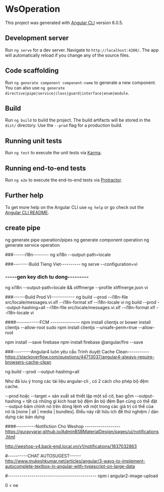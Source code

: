 # WsOperation

This project was generated with [Angular CLI](https://github.com/angular/angular-cli) version 6.0.5.

## Development server

Run `ng serve` for a dev server. Navigate to `http://localhost:4200/`. The app will automatically reload if you change any of the source files.

## Code scaffolding

Run `ng generate component component-name` to generate a new component. You can also use `ng generate directive|pipe|service|class|guard|interface|enum|module`.

## Build

Run `ng build` to build the project. The build artifacts will be stored in the `dist/` directory. Use the `--prod` flag for a production build.

## Running unit tests

Run `ng test` to execute the unit tests via [Karma](https://karma-runner.github.io).

## Running end-to-end tests

Run `ng e2e` to execute the end-to-end tests via [Protractor](http://www.protractortest.org/).

## Further help

To get more help on the Angular CLI use `ng help` or go check out the [Angular CLI README](https://github.com/angular/angular-cli/blob/master/README.md).

## create pipe
ng generate pipe operation/pipes
ng generate component operation
ng generate service operation


###------i18n--------
ng xi18n --output-path=locale

###--------Build Tieng Viet----------
ng serve --configuration=vi

### -----gen key dich tu dong---------
ng xi18n --output-path=locale && xliffmerge --profile xliffmerge.json vi

###------Build Prod VI------------
 ng build --prod --i18n-file src/locale/messages.vi.xlf --i18n-format xlf --i18n-locale vi
 ng build --prod --output-hashing=all --i18n-file src/locale/messages.vi.xlf --i18n-format xlf --i18n-locale vi


####------------FCM --------------- 
npm install clientjs or bower install clientjs --allow-root
sudo npm install clientjs --unsafe-perm=true --allow-root


npm install --save firebase
npm install firebase @angular/fire --save


###---------Angular4 luôn yêu cầu Trình duyệt Cache Clean-----------
https://stackoverflow.com/questions/44713037/angular4-always-require-browsers-cache-clean

ng build --prod --output-hashing=all

Như đã lưu ý trong các tài liệu angular-cli , có 2 cách cho phép bộ đệm cache.

--prod hoặc --target = sản xuất sẽ thiết lập một số cờ, bao gồm --output-hashing = tất cả những gì kích hoạt bộ đệm ẩn bộ đệm
Bạn cũng có thể đặt --output-băm chính nó trên dòng lệnh với một trong các giá trị có thể của nó là [none | all | media | bundles]. Điều này rất hữu ích để thử nghiệm / dàn dựng các bản dựng

####----------Notifiction Cho Weshop ------------------
https://gurayyarar.github.io/AdminBSBMaterialDesign/pages/ui/notifications.html


http://weshop-v4.back-end.local.vn/v1/notifications/1837032863

#----------CHAT AUTOSUGEST------
http://www.mukeshkumar.net/articles/angular/3-ways-to-implement-autocomplete-textbox-in-angular-with-typescript-on-large-data


#---------------------------------------------
npm i angular2-image-upload


0 < ne 

